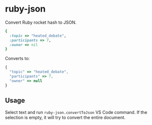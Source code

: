 # ruby-json

Convert Ruby rocket hash to JSON.

```ruby
{
  :topic => "heated_debate",
  :participants => 7,
  :owner => nil
}
```

Converts to:

```js
{
  "topic" => "heated_debate",
  "participants" => 7,
  "owner" => null
}
```

## Usage

Select text and run `ruby-json.convertToJson` VS Code command.
If the selection is empty, it will try to convert the entire document.
